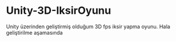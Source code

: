 # Unity-3D-IksirOyunu
 Unity üzerinden geliştirmiş olduğum 3D fps iksir yapma oyunu. Hala geliştirilme aşamasında
